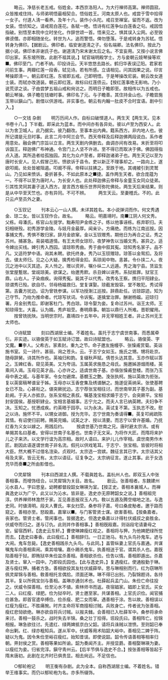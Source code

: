 <!-- { "loadSidebar": true } -->
　　略云。净慈长老五戒。俗姓金。本西京洛阳人。为大行禅师高第。禅师圆寂。众皆推戒住持。与师弟明悟最相契合。悟俗姓王。河南太原人也。戒尝于雪中拾得一女子。付道人淸一看养。及年十六。装作小头陀。戒召至禅室。留而不返。改为女装。悟侦知之。请戒观白莲花。各赋一绝。悟诗有红莲争似白莲香之句。戒因悟指破。别悟至本院中立时坐化。作辞世颂一首。悟来见之。惧其误入尘网。必至毁佛谤僧。亦即相随坐化。转世为人。追而警悟。俾勿堕落。于是戒转身为苏轼。悟转身为佛印。【据剧云。佛印者。临安谢道淸之子。俗名端卿。法名佛印。按此乃据小说。佛印本非谢氏子也。谢道淸乃宋末谢太后之名。不宜妄用。又按小说言佛印出家。系东坡所致。此剧不祖其说。】轼官端明殿学士。方与妾朝云妓琴操等欢■。佛印至门。门者不纳。印投诗云。天半悠悠去路长。鹤归华表误辽阳。君家若问前生事。两瓣红莲一段香。轼见诗。若有所感。立请相见。问其因果之说。印言琴操即淸一。朝云即红莲。东坡即五戒。己即明悟。于是琴操改尼装。朝云改女道士装。而轼亦改道装。朝云即红莲。故标曰红莲债云。【按红莲事绝无影响。乃小说荒谬之谈。子由尝梦五祖山戒和尙访之。而明日子瞻即至。故相传以为五戒也。朝云琴操。俱子瞻在钱塘时事。佛印名了元。与子瞻善。其住持金山也。子瞻尝施玉带以鎭山门。剧借以供游戏。非实事也。朝云有内翰一肚皮不合时宜语。剧中引入。】 

　　○一文钱 杂剧 
　　明万历间人作。自标曰破悭道人。两生天【两生天。见本书卷十八。】下半截。即采此为蓝本。而中间亦有各异处。彼以卢至为西安人。此以为舍卫城人。此乃据实。彼乃翻改。至事本出内典。籍系西方。非内地人也。彼所记谓是元旦时事。此言二月中阿兰会节。西天帝释及后释迦佛两段说白。系作者用意处。融会佛门宗旨以立言。两生天剧内俱删去。曲调亦间有改易。末折至将叩诉国王。释迦佛广布神通。令宫门上人坚不许进。至不得已而取决于佛。佛因得指点入道。其所造者给孤独园。其化为众卢至者。即释迦诸弟子也。两生天记以至为唐时长安人。见人假冒己形。愤欲诉于县令。吏以新正不理事却之。一路向上。遂欲叩阍。处处皆被阻遏。叩阍不得。帝释以拄拂之。至跌于地。其魂被引到灵鹫山。乃见如来愤诉。委折甚多。不如此原本之■捷。盖作两生天者。欲合庞蕴为一。不得不以至为唐时人。为长安人也。此处释迦佛云帝释与金童玉女同众徒弟。引其性灵同其妻子送入西方。是言西方极乐世界阿弥陀佛处。两生天后来结果。则是从中华至天竺也。亦有异同。不可不辨。 
　　两生天云。至妻稽氏。不的。此只云卢至员外之妻。 

　　○玉钗记 
　　刊本云心一山人撰。未详其姓名。本小说弹词而作。何文秀遇金、琼二女。皆以玉钗作合。故名。 
　　略云。明嘉靖时。南■江阴人何文秀。父栋。母潘氏。栋官山左提学。黜寿阳尹金练之子。练以他事诬栋。栋弃职归。夫妇相继殁。初秀游学金陵。与妓月金最厚。闻亲讣。方痛绝。而练为江南巡按。因事捕文秀。秀惧不敢归家。辞月金欲窜。金以玉钗赠秀。期他日为再合之证。秀之苏州。捕甚急。易装唱道情。有王太师女琼珍。夜梦神吿以当婚文秀。甚异之。适令婢出买线。婢引秀入西园。请琼聆秀曲。秀于曲中叙其寃。琼知秀名家子。品不凡。又适符梦中语。询其未聘。欲托终身。秀乃以玉钗赠琼。琼答以金鸳扣。及将去。値太师归。见之心大疑。擒秀检得金扣。系琼闺中物。恚甚。令仆挟二人。夜沉之池中以灭其迹。夫人怜之。赠以资斧。嘱仆纵二人远遁。秀之海宁县。赁监生张堂屋蹔居。堂觇琼美。欲谋之。绐邀秀飮。杀丑婢以诬秀。系狱抵罪。狱官王鼎。山右人。子染痼疾。询得秀寃。毙其子以代秀。改秀名王察。携归平阳肄业。琼谓秀已殁。欲自尽。邻母杨媪救归。堂复谋娶。琼截发毁容。堂不敢犯。秀试得第。吉囊方扰边。诏为曾铣参谋。以军功授淛江巡按。辞鼎赴任。访琼踪迹。知为己守节。乃绐为推命者。代琼写状词。令诉寃。遂擒堂治罪。酬谢杨媪。迎琼归署。月金别秀后。即谢客杜门。秀白琼。琼令娶为妾。复命过苏州。诣王太师。王知琼得生。大喜。认为婿。秀庐祖茔。奏明鼎事。朝旨以鼎行人所难。晋职擢用。 
　　按曾铣抚陜。当明世宗时。嘉靖四十五年中。并无宰相姓王者。非止苏州无王太师也。 

　　○诗赋盟 
　　刻曰西湖居士编。不着姓名。虽托于志宁虞世南事。而悉属牵引。非实迹。以骆俊英于如玉赋诗订盟。故曰诗赋盟也。 
　　略云。骆俊英、字文魔。■李人。父希古。家素封。重九之节。命子邀友施幔亭、张懆甫赏菊。英诣施书室。见一诗什。甚丽。询之苍头。云。于志宁女如玉。施氏之甥。甥将赴京。随母辞舅。诗其所作也。英袖归和韵。复缀秋声赋。倩苍头达其意。玉亦作赋以答之。玉婢红香。窥见英美。又为夸诩。玉属英求施恳之母氏。施邀姊游烟雨楼。英乘间入谒。玉母见英才品。心亦许之。适虞世南子基。亦偕张懆甫登楼。而张乃玉母中表之戚。与基年家。令女勿避席。基覩玉之艶。浼张执柯。施以英故为拒张。复以英窗稿琴谱呈于姊。玉母亦以玉香奁集及绣谱酬之。施遂促英纳采。张使基聘女已不及。心甚衔之。値突厥扰边。志宁荐张宝相往讨。而世南举其子基为副。基赴阙。于夫人亦抵京。张系宝相之表叔。嘱基浼宝相求婚于志宁。会突厥平。宝相封安国侯。基授职肄业。宝相言基姻事。志宁允之。而夫人言已纳英聘。夫妇争不决。玉知之。忧懑成疾。约英晤于园亭。以为永决。英试复不第。玉执志不改。慰之以诗。施怀不平。以甥女进御。授为充华。志宁世南为奏请得■。英复叩阙疏陈其情。有诏使归前聘。赐英完婚。试英之才、授以淸要。而志宁以曾许基婚。乃抚红香为义女以嫁之。用践后约。 
　　按虞世基乃世南之兄。唐时避太宗讳。或有单揭其名曰基者。安得以世南子名基也。世南子无文采。为将作大匠。而隋将来护儿之子来济。以文学行谊为高宗相。故时人语曰。来护儿儿作宰相。虞世南男作木匠。剧因此语遂谓世南子非名流。假托以供戏笔耳。于志宁、张宝相。皆彼时将相大臣。然大槪不过借名渲染。贞观时。太宗选一宫嫔。魏征言其已字。太宗诘其父母及夫家。皆云无有。太宗以语征。征复争之。太宗纳征言。遂止其事。此于女选充华而奏■之所由影借也。 

　　○灵犀锦 
　　刊本曰西湖主人撰。不载眞姓名。盖杭州人也。即双玉人中张善相事。而增饰纽合。以灵犀锦为关目。故名。 
　　剧云。张善相者。东魏建州沁水县人。字曰思皇。幼聘都督段韶女琳瑛为室。【按正史。善相本襄城人。而禅眞逸史以为广宁。此又以为沁水。皆非是。逸史亦无原聘韶女之说。】善相祖完淳。供养禅师林澹然于家。互见善恶报双玉人内。敎以五遁及腾空缩地之法。与逸史同。时値淸明。段夫人曹氏。率女扫茔。桑参将子嘉。号曰桑皮觔者。邀于路而窥之。善相亦至。怒殴嘉。嘉窜以■。与门客管贤士谋。欲害善相。【按桑嘉者。丧家也。管贤士者。管闲事也。皆据逸史。但逸史桑嘉以计得杜伏威叔之妾胜金。伏威夺而归之。遂与订仇。此则并作善相事。】善相旣殴嘉。则诣段宅请妻母之安。留宿西轩。【逸史云东轩。】曹使琳婢瘦红视之。善相将与狎。为他婢肥绿所觉而去。【逸史曰春香。此曰瘦红。】善相辞归。一日正驰马。有九头鸟孙鬼车。遮与大闹。鬼车忽毙。【逸史善相践杀九头鸟。与此同。】盖管纵妻上官氏与嘉通。共谋嘱鬼车向善相索闹。乘其喧嚷。嘉仆踢杀鬼车。执善相送于官。谓其杀人也。嘉旣陷善相于狱。即贿狱卒朱俭盆杀善相。善相欲杀俭。俭吿以情。善相即遁出。杀嘉及贤士。窜入一园中。乃即段氏园也。【此与逸史异。】复遇瘦红。使通殷勤于琳。遂与瘦红狎。捕者方急。善相欲投其友杜伏威薛举。思与琳相别而行。红为窃琳所佩灵犀锦与善相。敎善相托言偶拾。须面还琳。琳不得已出别。乃裂锦题诗。各持其半。复以所佩宝剑与善相。盖琳亦通剑术也。杜薛起兵孟门山。朱俭亡命往投之。伏威令探善相。俭至沁水不値。索林师书而返。夜宿娼家。娼即上官氏。买女二人。曰红瘦、绿肥。俭为狱卒时。贤士邀至家。共谋善相。上官氏识俭。闻官捕俭甚急。即首官遣卒缚俭。俭杀瘦、肥二女而窜。遇善相于涂。吿以故。善相误以红瘦为瘦红。不胜痛惋。时齐主命将军商擅相讨贼。兵败身亡。传者讹为张善相。瘦红悲恸欲绝。琳亦欲自将兵讨贼。以报夫雠。会善相已入杜薛军中。桑参将承命来讨。善相一鼓杀之。战时失去半锦。桑之壮丁拾得。诳段氏曰。善相阵亡。拾锦相报。琳急欲往讨。先遣红、绿两婢抵京白父韶。请将兵诛贼以泄愤。至则韶已奉命出剿。红、绿亦粗知兵。遂从军中。伏威等用术陷韶大峪中。善相见二婢于阵。疑以为鬼。因令朱俭至峪召瘦红。始知昔误。即使说韶。韶令传语善相等相率归朝。畀封侯之赏。善相等果如所谕。韶为奏闻齐主。并授显爵。善相娶琳瑛为妻。以瘦红为妾。归省完淳。鎭守靑州云。【后半节俱与逸史不合。】按张善相等皆起于隋末唐初。此剧在北齐时已俱贵显。相去尙远。不足信也。 

　　○郁轮袍记 
　　明王衡有杂剧。此为全本。自称西湖居士编。不着姓名。错举王维事实。而仍以郁轮袍为名。亦多所缀饰。 
